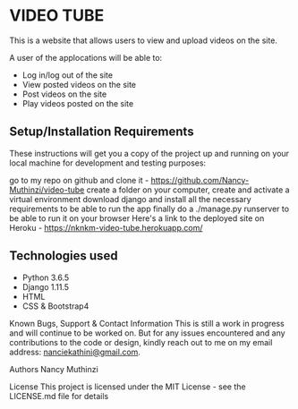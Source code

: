 # VIDEO TUBE
This is a website that allows users to view and upload videos on the site.

A user of the applocations will be able to:
* Log in/log out of the site
* View posted videos on the site
* Post videos on the site
* Play videos posted on the site

## Setup/Installation Requirements
These instructions will get you a copy of the project up and running on your local machine for development and testing purposes:

go to my repo on github and clone it - https://github.com/Nancy-Muthinzi/video-tube
create a folder on your computer, create and activate a virtual environment
download django and install all the necessary requirements to be able to run the app
finally do a ./manage.py runserver to be able to run it on your browser
Here's a link to the deployed site on Heroku - https://nknkm-video-tube.herokuapp.com/

## Technologies used
* Python 3.6.5
* Django 1.11.5
* HTML
* CSS & Bootstrap4

Known Bugs, Support & Contact Information
This is still a work in progress and will continue to be worked on. But for any issues encountered and any contributions to the code or design, kindly reach out to me on my email address: nanciekathini@gmail.com.

Authors
Nancy Muthinzi

License
This project is licensed under the MIT License - see the LICENSE.md file for details
